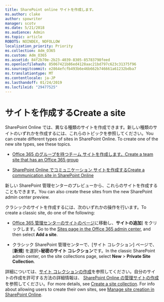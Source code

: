 ```yaml
---
title: SharePoint online サイトを作成します。
ms.author: clake
author: spowriter
manager: scotv
ms.date: 5/21/2018
ms.audience: Admin
ms.topic: article
ROBOTS: NOINDEX, NOFOLLOW
localization_priority: Priority
ms.collection: Adm_O365
ms.custom: Adm_O365
ms.assetid: 84f2b70e-2b23-4039-8305-85783798feed
ms.openlocfilehash: 85067421b86ed4128aac21bd797c623c31375f96
ms.sourcegitcommit: e2864efcfb493b6e46b662b746661a61232bdba7
ms.translationtype: MT
ms.contentlocale: ja-JP
ms.lasthandoff: 01/24/2019
ms.locfileid: "29477525"
---
```

# <a name="create-a-site"></a><span data-ttu-id="2819f-102">サイトを作成する</span><span class="sxs-lookup"><span data-stu-id="2819f-102">Create a site</span></span>

<span data-ttu-id="2819f-p101">SharePoint Online では、異なる種類のサイトを作成できます。新しい種類のサイトのいずれかを作成するには、これらのトピックを参照してください。</span><span class="sxs-lookup"><span data-stu-id="2819f-p101">You can create different types of sites in SharePoint Online. To create one of the new site types, see these topics.</span></span>
  
- [<span data-ttu-id="2819f-105">Office 365 のグループを持つチーム サイトを作成します。</span><span class="sxs-lookup"><span data-stu-id="2819f-105">Create a team site that has an Office 365 group</span></span>](https://go.microsoft.com/fwlink/?linkid=866292)
    
- [<span data-ttu-id="2819f-106">SharePoint Online でコミュニケーション サイトを作成する</span><span class="sxs-lookup"><span data-stu-id="2819f-106">Create a communication site in SharePoint Online</span></span>](https://go.microsoft.com/fwlink/?linkid=866294)
    
<span data-ttu-id="2819f-107">新しい SharePoint 管理センターのプレビューから、これらのサイトを作成することもできます。</span><span class="sxs-lookup"><span data-stu-id="2819f-107">You can also create these sites from the new SharePoint admin center preview.</span></span>
  
<span data-ttu-id="2819f-108">クラシックのサイトを作成するには、次のいずれかの操作を行います。</span><span class="sxs-lookup"><span data-stu-id="2819f-108">To create a classic site, do one of the following:</span></span>
  
- <span data-ttu-id="2819f-109">[Office 365 管理センターのサイトのページ](https://portal.office.com/adminportal/home#/SitesList)に移動し、**サイトの追加**] をクリックします。</span><span class="sxs-lookup"><span data-stu-id="2819f-109">Go to the [Sites page in the Office 365 admin center](https://portal.office.com/adminportal/home#/SitesList), and then select **Add a site**.</span></span>
    
- <span data-ttu-id="2819f-110">クラシック SharePoint 管理センターで、[サイト コレクション] ページで、[**新規**] を選択\>**秘密のサイト コレクション**です。</span><span class="sxs-lookup"><span data-stu-id="2819f-110">In the classic SharePoint admin center, on the site collections page, select **New** \> **Private Site Collection**.</span></span>
    
<span data-ttu-id="2819f-p102">詳細については、[サイト コレクションの作成](https://go.microsoft.com/fwlink/?linkid=866295)を参照してください。自分のサイトの作成を許可する方法の詳細情報は、 [SharePoint Online の管理サイトの作成](https://go.microsoft.com/fwlink/?linkid=866296)を参照してください。</span><span class="sxs-lookup"><span data-stu-id="2819f-p102">For more details, see [Create a site collection](https://go.microsoft.com/fwlink/?linkid=866295). For info about allowing users to create their own sites, see [Manage site creation in SharePoint Online](https://go.microsoft.com/fwlink/?linkid=866296).</span></span>
  

